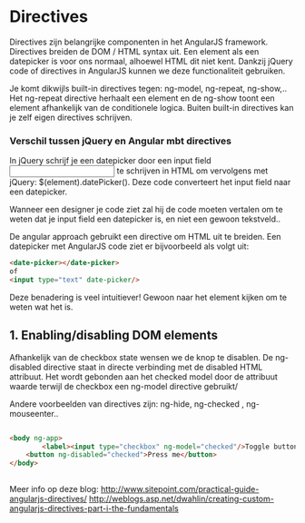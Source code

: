 # Directives

Directives zijn belangrijke componenten in het AngularJS framework. Directives breiden de DOM / HTML syntax uit. Een element als een datepicker is voor ons normaal, alhoewel HTML dit niet kent. Dankzij jQuery code of directives in AngularJS kunnen we deze functionaliteit gebruiken.

Je komt dikwijls built-in directives tegen: ng-model, ng-repeat, ng-show,.. Het ng-repeat directive herhaalt een element en de ng-show toont een element afhankelijk van de conditionele logica. Buiten built-in directives kan je zelf eigen directives schrijven.

### Verschil tussen jQuery en Angular mbt directives

In jQuery schrijf je een datepicker door een input field <input> te schrijven in HTML om vervolgens met jQuery: $(element).datePicker(). Deze code converteert het input field naar een datepicker.

Wanneer een designer je code ziet zal hij de code moeten vertalen om te weten dat je input field een datepicker is, en niet een gewoon tekstveld..

De angular approach gebruikt een directive om HTML uit te breiden. Een datepicker met AngularJS code ziet er bijvoorbeeld als volgt uit:
```html
<date-picker></date-picker>
of
<input type="text" date-picker/>
```

Deze benadering is veel intuitiever! Gewoon naar het element kijken om te weten wat het is.


## 1. Enabling/disabling DOM elements

Afhankelijk van de checkbox state wensen we de knop te disablen.
De ng-disabled directive staat in directe verbinding met de disabled HTML attribuut.
Het wordt gebonden aan het checked model door de attribuut waarde terwijl de checkbox een ng-model directive gebruikt/

Andere voorbeelden van directives zijn: ng-hide, ng-checked , ng-mouseenter..


```html

<body ng-app>
		<label><input type="checkbox" ng-model="checked"/>Toggle button</label>
    <button ng-disabled="checked">Press me</button>
</body>
	
```


Meer info op deze blog:
http://www.sitepoint.com/practical-guide-angularjs-directives/
http://weblogs.asp.net/dwahlin/creating-custom-angularjs-directives-part-i-the-fundamentals
